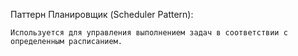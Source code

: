 Паттерн Планировщик (Scheduler Pattern):

    Используется для управления выполнением задач в соответствии с определенным расписанием.